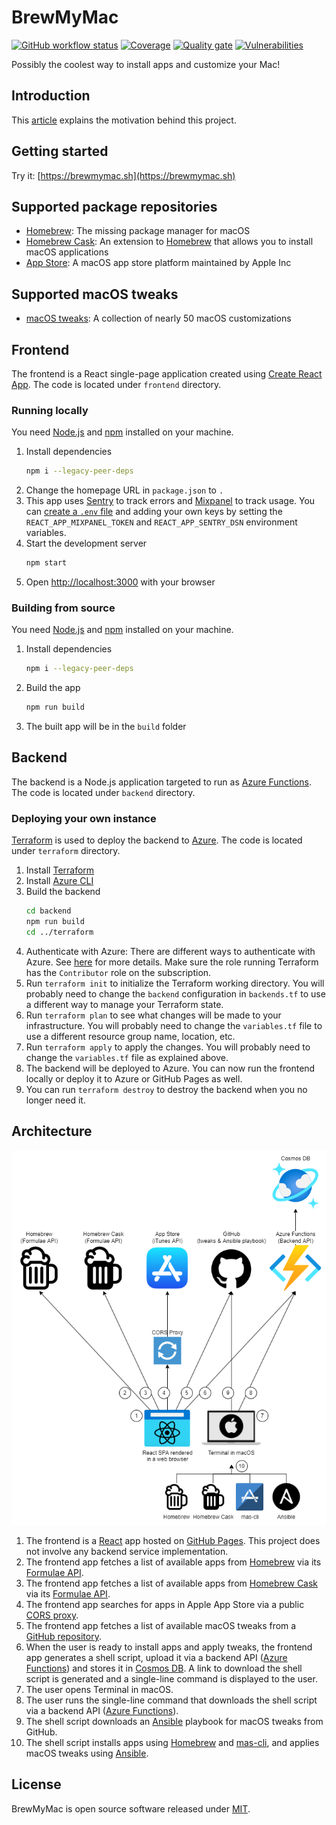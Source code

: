 # BrewMyMac

[![GitHub workflow status](https://img.shields.io/github/workflow/status/ayltai/BrewMyMac/CI?style=flat)](https://github.com/ayltai/BrewMyMac/actions)
[![Coverage](https://img.shields.io/sonar/coverage/ayltai_BrewMyMac?server=https%3A%2F%2Fsonarcloud.io)](https://sonarcloud.io/dashboard?id=ayltai_BrewMyMac)
[![Quality gate](https://img.shields.io/sonar/quality_gate/ayltai_BrewMyMac?server=https%3A%2F%2Fsonarcloud.io)](https://sonarcloud.io/dashboard?id=ayltai_BrewMyMac)
[![Vulnerabilities](https://snyk.io/test/github/ayltai/BrewMyMac/badge.svg?targetFile=frontend/package.json)](https://snyk.io/test/github/ayltai/BrewMyMac?targetFile=frontend/package.json)

Possibly the coolest way to install apps and customize your Mac!

## Introduction

This [article](https://ayltai.medium.com/install-mac-apps-and-tweaks-with-a-single-command-6b1b90c466b5) explains the motivation behind this project.

## Getting started

Try it: [https://brewmymac.sh](https://brewmymac.sh)

## Supported package repositories

* [Homebrew](https://brew.sh): The missing package manager for macOS
* [Homebrew Cask](https://formulae.brew.sh/cask/): An extension to [Homebrew](https://brew.sh) that allows you to install macOS applications
* [App Store](https://www.apple.com/app-store/): A macOS app store platform maintained by Apple Inc

## Supported macOS tweaks

* [macOS tweaks](https://github.com/ayltai/ansible-macOS-tweaks): A collection of nearly 50 macOS customizations

## Frontend

The frontend is a React single-page application created using [Create React App](https://create-react-app.dev). The code is located under `frontend` directory.

### Running locally

You need [Node.js](https://nodejs.org) and [npm](https://www.npmjs.com) installed on your machine.

1. Install dependencies
   ```bash
   npm i --legacy-peer-deps
   ```
2. Change the homepage URL in `package.json` to `.`
3. This app uses [Sentry](https://sentry.io) to track errors and [Mixpanel](https://mixpanel.com) to track usage. You can [create a `.env` file](https://create-react-app.dev/docs/adding-custom-environment-variables/#adding-development-environment-variables-in-env) and adding your own keys by setting the `REACT_APP_MIXPANEL_TOKEN` and `REACT_APP_SENTRY_DSN` environment variables.
4. Start the development server
   ```bash
   npm start
   ```
5. Open [http://localhost:3000](http://localhost:3000) with your browser

### Building from source

You need [Node.js](https://nodejs.org) and [npm](https://www.npmjs.com) installed on your machine.

1. Install dependencies
   ```bash
   npm i --legacy-peer-deps
   ```
2. Build the app
   ```bash
   npm run build
   ```
3. The built app will be in the `build` folder

## Backend

The backend is a Node.js application targeted to run as [Azure Functions](https://azure.microsoft.com/en-us/services/functions/). The code is located under `backend` directory.

### Deploying your own instance

[Terraform](https://www.terraform.io) is used to deploy the backend to [Azure](https://azure.microsoft.com). The code is located under `terraform` directory.

1. Install [Terraform](https://www.terraform.io/downloads.html)
2. Install [Azure CLI](https://docs.microsoft.com/en-us/cli/azure/install-azure-cli)
3. Build the backend
   ```bash
   cd backend
   npm run build
   cd ../terraform
   ``` 
4. Authenticate with Azure: There are different ways to authenticate with Azure. See [here](https://registry.terraform.io/providers/hashicorp/azurerm/latest/docs/guides/service_principal_client_secret) for more details. Make sure the role running Terraform has the `Contributor` role on the subscription.
5. Run `terraform init` to initialize the Terraform working directory. You will probably need to change the `backend` configuration in `backends.tf` to use a different way to manage your Terraform state.
6. Run `terraform plan` to see what changes will be made to your infrastructure. You will probably need to change the `variables.tf` file to use a different resource group name, location, etc.
7. Run `terraform apply` to apply the changes. You will probably need to change the `variables.tf` file as explained above.
8. The backend will be deployed to Azure. You can now run the frontend locally or deploy it to Azure or GitHub Pages as well.
9. You can run `terraform destroy` to destroy the backend when you no longer need it.

## Architecture

![Architecture](assets/architecture.png "Architecture")

1. The frontend is a [React](https://reactjs.org) app hosted on [GitHub Pages](https://pages.github.com). This project does not involve any backend service implementation.
2. The frontend app fetches a list of available apps from [Homebrew](https://brew.sh) via its [Formulae API](https://formulae.brew.sh/api/formula.json).
3. The frontend app fetches a list of available apps from [Homebrew Cask](https://brew.sh) via its [Formulae API](https://formulae.brew.sh/api/cask.json).
4. The frontend app searches for apps in Apple App Store via a public [CORS proxy](https://github.com/LeandroBerlin/itunes-search).
5. The frontend app fetches a list of available macOS tweaks from a [GitHub repository](https://github.com/ayltai/ansible-macos-tweaks).
6. When the user is ready to install apps and apply tweaks, the frontend app generates a shell script, upload it via a backend API ([Azure Functions](https://learn.microsoft.com/en-us/azure/azure-functions/functions-overview)) and stores it in [Cosmos DB](https://learn.microsoft.com/en-us/azure/cosmos-db/introduction). A link to download the shell script is generated and a single-line command is displayed to the user.
7. The user opens Terminal in macOS.
8. The user runs the single-line command that downloads the shell script via a backend API ([Azure Functions](https://learn.microsoft.com/en-us/azure/azure-functions/functions-overview)).
9. The shell script downloads an [Ansible](https://www.ansible.com) playbook for macOS tweaks from GitHub.
10. The shell script installs apps using [Homebrew](https://brew.sh) and [mas-cli](https://github.com/mas-cli/mas), and applies macOS tweaks using [Ansible](https://www.ansible.com).

## License

BrewMyMac is open source software released under [MIT](LICENSE).
